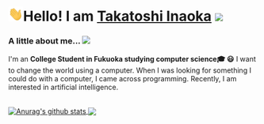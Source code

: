 <!-- ### Hi there 👋 -->

<h1> <img src="https://raw.githubusercontent.com/ABSphreak/ABSphreak/master/gifs/Hi.gif" width="30px">Hello! I am <a href="https://github.com/takatoshiinaoka">Takatoshi Inaoka</a> <img src="https://emojis.slackmojis.com/emojis/images/1531849430/4246/blob-sunglasses.gif?1531849430" width="30px"></h1>


### A little about me...  <img src="https://media.giphy.com/media/VgCDAzcKvsR6OM0uWg/giphy.gif" width="50"> 

I'm an **College Student in Fukuoka studying computer science🎓 😃** I want to change the world using a computer. When I was looking for something I could do with a computer, I came across programming. Recently, I am interested in artificial intelligence. <br/><br/>


<!--
**takatoshiinaoka/takatoshiinaoka** is a ✨ _special_ ✨ repository because its `README.md` (this file) appears on your GitHub profile.

Here are some ideas to get you started:

- 🔭 I’m currently working on ...
- 🌱 I’m currently learning ...
- 👯 I’m looking to collaborate on ...
- 🤔 I’m looking for help with ...
- 💬 Ask me about ...
- 📫 How to reach me: ...
- 😄 Pronouns: ...
- ⚡ Fun fact: ...
-->

<!--
[![](https://raw.githubusercontent.com/takatoshiinaoka/takatoshiinaoka/main/profile-summary-card-output/nord_dark/1-repos-per-language.svg)](https://github.com/vn7n24fzkq/github-profile-summary-cards)
-->



<a href="https://github.com/anuraghazra/github-readme-stats">
  <img align="center" src="https://github-readme-stats.anuraghazra1.vercel.app/api?username=takatoshiinaoka&show_icons=true&include_all_commits=true&theme=material-palenight" alt="Anurag's github stats" />
</a>
<a href="https://github.com/anuraghazra/github-readme-stats">
  <!-- Change the `github-readme-stats.anuraghazra1.vercel.app` to `github-readme-stats.vercel.app`  -->
  <img align="center" src="https://github-readme-stats.anuraghazra1.vercel.app/api/top-langs/?username=takatoshiinaoka&layout=compact&theme=material-palenight" />
</a>


